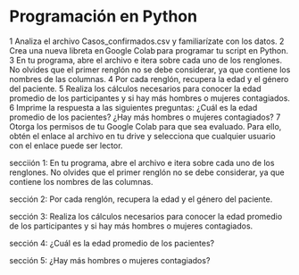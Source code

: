 # Programación en Python
1 Analiza el archivo Casos_confirmados.csv y familiarízate con los datos.
2 Crea una nueva libreta en Google Colab para programar tu script en Python. 
3 En tu programa, abre el archivo e itera sobre cada uno de los renglones. No olvides que el primer renglón no se debe considerar, ya que contiene los nombres de las columnas. 
4 Por cada renglón, recupera la edad y el género del paciente. 
5 Realiza los cálculos necesarios para conocer la edad promedio de los participantes y si hay más hombres o mujeres contagiados. 
6 Imprime la respuesta a las siguientes preguntas: 
    ¿Cuál es la edad promedio de los pacientes? 
    ¿Hay más hombres o mujeres contagiados? 
7 Otorga los permisos de tu Google Colab para que sea evaluado. Para ello, obtén el enlace al archivo en tu drive y selecciona que cualquier usuario con el enlace puede ser lector.

secciión 1:
En tu programa, abre el archivo e itera sobre cada uno de los renglones. No olvides que el primer renglón no se debe considerar, ya que contiene los nombres de las columnas. 

sección 2:
Por cada renglón, recupera la edad y el género del paciente.

sección 3:
 Realiza los cálculos necesarios para conocer la edad promedio de los participantes y si hay más hombres o mujeres contagiados. 

 sección 4: 
 ¿Cuál es la edad promedio de los pacientes? 

 sección 5:
 ¿Hay más hombres o mujeres contagiados? 